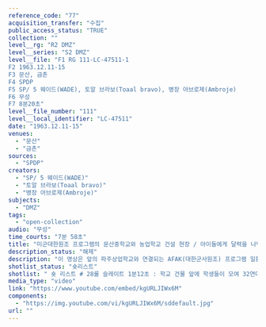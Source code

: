 ```yaml
---
reference_code: "77"
acquisition_transfer: "수집"
public_access_status: "TRUE"
collection: ""
level__rg: "R2 DMZ"
level__series: "S2 DMZ"
level__file: "F1 RG 111-LC-47511-1
F2 1963.12.11-15
F3 문산, 금촌
F4 SPDP 
F5 SP/ 5 웨이드(WADE), 토알 브라보(Toaal bravo), 병장 아브로제(Ambroje)
F6 무성 
F7 8분20초"
level__file_number: "111"
level__local_identifier: "LC-47511"
date: "1963.12.11-15"
venues: 
  - "문산"
  - "금촌"
sources: 
  - "SPDP"
creators: 
  - "SP/ 5 웨이드(WADE)"
  - "토알 브라보(Toaal bravo)"
  - "병장 아브로제(Ambroje)"
subjects: 
  - "DMZ"
tags: 
  - "open-collection"
audio: "무성"
time_courts: "7분 58초"
title: "미군대한원조 프로그램의 문산중학교와 농업학교 건설 현장 / 아이들에게 달력을 나눠주는 미군"
description_status: "해제"
description: "이 영상은 앞의 파주상업학교와 연결되는 AFAK(대한군사원조) 프로그램 일환에서 문산중학교와 농업학교 건축과정을 보여주고 있다. 1962년 ‘파주린치’ 사건 이후 한미친선협의회 차원에서 미군기지 주변 도시에 소재한 병원 및 학교 등을 건축하는 AFAK 프로젝트가 이뤄졌다. 이 차원에서 파주에 초등학교, 중고등학교를 비롯한 교사와 금촌민사병원 건축이 진행되었다. 영상에 학교 건물 외에도 농업학교에서 운영하는 소규모 농장이 마련되었다. 이 영상을 촬영한 부대는 미 육군성 특별사진과(department of the army special photographic office, SPDP)이며 같은 4과의 웨이드(Wade)가 담당했다. 이 사진과는 1962년에 미국 본토, 파나마, 태평양 등 3개 구역으로 나눠 조직되었고 국방부, 합동참모부, 미 의회 등에 영상을 제공하기도 했다. 특히 이 부대는 대통령 존 케네디(JFK)의 명령에 따라 무한한 권한을 지녔고 베트남 전쟁을 계기로 확장되었다."
shotlist_status: "숏리스트"
shotlist: " 숏 리스트 # 28롤 슬레이트 1분12초 : 학교 건물 앞에 학생들이 모여 32연대 1대대 미군들로부터 달력을 받 고 있다. # 29롤 슬레이트 2분15초 : 학생들이 받은 달력을 보고 있다. 부상을 당한 학생, 학교 전경이 보인 다. # 1롤 슬레이트 3분23초 : 공사 전경이 보인다. 벽돌들이 제작되어 놓여진다. 벽돌이 제작되고 있 다. # 2롤 슬레이트 4분37초 : 미군이 지원한 시멘트와 벽돌 제작. 학교 전경과 공사 중인 교사가 보인 다. 미군들과 학교장이 공사장으로 향하고 있다. 공사 장면을 보고 있다. # 4롤 슬레이트 7분09초 : 학교에 있는 양계장 모습. 1기병사단 13통신대대 미군들이 양계장에서 닭 모이를 주고 있다. # 5롤(두 번째 롤) 슬레이트 01초 : 미군들이 돼지우리에 있다. "
media_type: "video"
link: "https://www.youtube.com/embed/kgURLJIWx6M"
components: 
  - "https://img.youtube.com/vi/kgURLJIWx6M/sddefault.jpg"
url: ""
---
```

